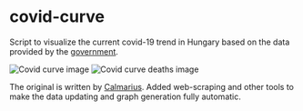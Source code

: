 # covid-curve
Script to visualize the current covid-19 trend in Hungary based on the data provided by the [government](https://koronavirus.gov.hu/hirek).

![Covid curve image](https://i.imgur.com/1vFUfJv.png)
![Covid curve deaths image](https://i.imgur.com/AQ8CTgx.png)

The original is written by [Calmarius](https://github.com/Calmarius). Added web-scraping and other tools to make the data updating and graph generation fully automatic.
